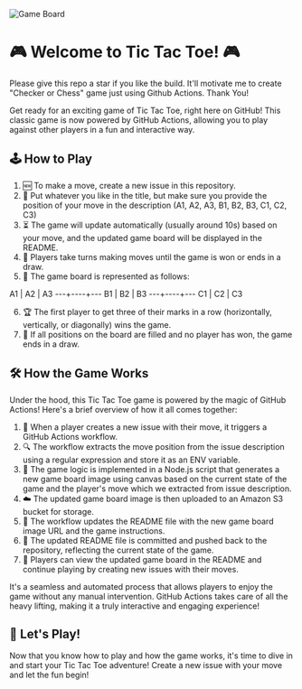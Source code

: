 ![Game Board](https://tic-actions.s3.ap-south-1.amazonaws.com/game-board.png?t=1714307796)
# 🎮 Welcome to Tic Tac Toe! 🎮

Please give this repo a star if you like the build. It'll motivate me to create "Checker or Chess" game just using Github Actions. Thank You!

Get ready for an exciting game of Tic Tac Toe, right here on GitHub! This classic game is now powered by GitHub Actions, allowing you to play against other players in a fun and interactive way.

## 🕹️ How to Play

1. 🆕 To make a move, create a new issue in this repository.
2. 📝 Put whatever you like in the title, but make sure you provide the position of your move in the description (A1, A2, A3, B1, B2, B3, C1, C2, C3)
3. ⏳ The game will update automatically (usually around 10s) based on your move, and the updated game board will be displayed in the README.
4. 🔄 Players take turns making moves until the game is won or ends in a draw.
5. 🎲 The game board is represented as follows:

A1 | A2 | A3
---+----+---
B1 | B2 | B3
---+----+---
C1 | C2 | C3


6. 🏆 The first player to get three of their marks in a row (horizontally, vertically, or diagonally) wins the game.
7. 🤝 If all positions on the board are filled and no player has won, the game ends in a draw.

## 🛠️ How the Game Works

Under the hood, this Tic Tac Toe game is powered by the magic of GitHub Actions! Here's a brief overview of how it all comes together:

1. 🚀 When a player creates a new issue with their move, it triggers a GitHub Actions workflow.
2. 🔍 The workflow extracts the move position from the issue description using a regular expression and store it as an ENV variable.
3. 🎨 The game logic is implemented in a Node.js script that generates a new game board image using canvas based on the current state of the game and the player's move which we extracted from issue description.
4. ☁️ The updated game board image is then uploaded to an Amazon S3 bucket for storage.
5. 📝 The workflow updates the README file with the new game board image URL and the game instructions.
6. 🔄 The updated README file is committed and pushed back to the repository, reflecting the current state of the game.
7. 🎉 Players can view the updated game board in the README and continue playing by creating new issues with their moves.

It's a seamless and automated process that allows players to enjoy the game without any manual intervention. GitHub Actions takes care of all the heavy lifting, making it a truly interactive and engaging experience!

## 🎉 Let's Play!

Now that you know how to play and how the game works, it's time to dive in and start your Tic Tac Toe adventure! Create a new issue with your move and let the fun begin!

